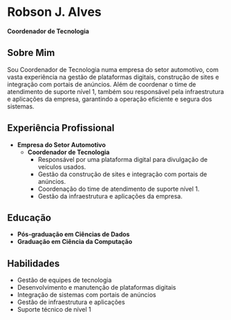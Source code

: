 # Robson J. Alves

**Coordenador de Tecnologia**

## Sobre Mim

Sou Coordenador de Tecnologia numa empresa do setor automotivo, com vasta experiência na gestão de plataformas digitais, construção de sites e integração com portais de anúncios. Além de coordenar o time de atendimento de suporte nível 1, também sou responsável pela infraestrutura e aplicações da empresa, garantindo a operação eficiente e segura dos sistemas.

## Experiência Profissional

- **Empresa do Setor Automotivo**
  - **Coordenador de Tecnologia** 
    - Responsável por uma plataforma digital para divulgação de veículos usados.
    - Gestão da construção de sites e integração com portais de anúncios.
    - Coordenação do time de atendimento de suporte nível 1.
    - Gestão da infraestrutura e aplicações da empresa.

## Educação

- **Pós-graduação em Ciências de Dados**
- **Graduação em Ciência da Computação**

## Habilidades

- Gestão de equipes de tecnologia
- Desenvolvimento e manutenção de plataformas digitais
- Integração de sistemas com portais de anúncios
- Gestão de infraestrutura e aplicações
- Suporte técnico de nível 1
